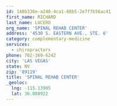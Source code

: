 ```yaml
---
id: 148b336e-a240-4ca1-88b5-2e7f7b56ac41
first_name: RICHARD
last_name: LUCERO
org_name: 'SPINAL REHAB CENTER'
address: '4530 S. EASTERN AVE., STE. 6'
category: complementary-medicine
services:
  - chiropractors
phone: 702-369-6242
city: 'LAS VEGAS'
state: NV
zip: '89119'
title: 'SPINAL REHAB CENTER'
_geoloc:
  lng: -115.13905
  lat: 36.088922
---
```

